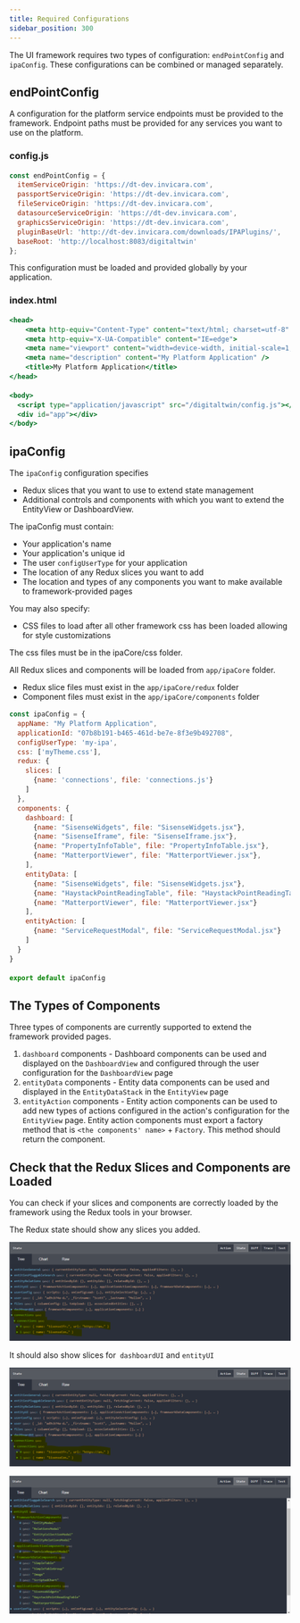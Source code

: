 ```yaml
---
title: Required Configurations
sidebar_position: 300
---
```


The UI framework requires two types of configuration:
`endPointConfig` and `ipaConfig`. These configurations can be combined
or managed separately.

## endPointConfig

A configuration for the platform service endpoints must be provided to
the framework. Endpoint paths must be provided for any services you want
to use on the platform.

### config.js

```jsx
const endPointConfig = {
  itemServiceOrigin: 'https://dt-dev.invicara.com',
  passportServiceOrigin: 'https://dt-dev.invicara.com',
  fileServiceOrigin: 'https://dt-dev.invicara.com',
  datasourceServiceOrigin: 'https://dt-dev.invicara.com',
  graphicsServiceOrigin: 'https://dt-dev.invicara.com',
  pluginBaseUrl: 'http://dt-dev.invicara.com/downloads/IPAPlugins/',
  baseRoot: 'http://localhost:8083/digitaltwin'
};
```

This configuration must be loaded and provided globally by your application.

### index.html

```jsx
<head>
    <meta http-equiv="Content-Type" content="text/html; charset=utf-8" />
    <meta http-equiv="X-UA-Compatible" content="IE=edge">
    <meta name="viewport" content="width=device-width, initial-scale=1, maximum-scale=1, user-scalable=no" />
    <meta name="description" content="My Platform Application" />
    <title>My Platform Application</title>
</head>

<body>
  <script type="application/javascript" src="/digitaltwin/config.js"></script>
  <div id="app"></div>
</body>
```

## ipaConfig

The `ipaConfig` configuration specifies

- Redux slices that you want to use to extend state management
- Additional controls and components with which you want to extend the EntityView or DashboardView.

The ipaConfig must contain:

- Your application's name
- Your application's unique id
- The user `configUserType` for your application
- The location of any Redux slices you want to add
- The location and types of any components you want to make available to framework-provided pages

You may also specify:

- CSS files to load after all other framework css has been loaded allowing for style customizations

The css files must be in the ipaCore/css folder.

All Redux slices and components will be loaded from `app/ipaCore` folder.

- Redux slice files must exist in the `app/ipaCore/redux` folder
- Component files must exist in the `app/ipaCore/components` folder

```jsx
const ipaConfig = {
  appName: "My Platform Application",
  applicationId: "07b8b191-b465-461d-be7e-8f3e9b492708",
  configUserType: 'my-ipa',
  css: ['myTheme.css'],
  redux: {
    slices: [
      {name: 'connections', file: 'connections.js'}
    ]
  },
  components: {
    dashboard: [
      {name: "SisenseWidgets", file: "SisenseWidgets.jsx"},
      {name: "SisenseIframe", file: "SisenseIframe.jsx"},
      {name: "PropertyInfoTable", file: "PropertyInfoTable.jsx"},
      {name: "MatterportViewer", file: "MatterportViewer.jsx"},
    ],
    entityData: [
      {name: "SisenseWidgets", file: "SisenseWidgets.jsx"},
      {name: "HaystackPointReadingTable", file: "HaystackPointReadingTable.jsx"},
      {name: "MatterportViewer", file: "MatterportViewer.jsx"}
    ],
    entityAction: [
      {name: "ServiceRequestModal", file: "ServiceRequestModal.jsx"}
    ]
  }
}

export default ipaConfig
```

## The Types of Components

Three types of components are currently supported to extend the
framework provided pages.

1. `dashboard` components - Dashboard components can be used and displayed on the `DashboardView` and configured through the user configuration for the `DashboardView` page
2. `entityData` components - Entity data components can be used and displayed in the `EntityDataStack` in the `EntityView` page
3. `entityAction` components - Entity action components can be used to add new types of actions configured in the action\'s configuration for the `EntityView` page. Entity action components must export a factory method that is `<the components' name>` + `Factory`. This method should return the component.

## Check that the Redux Slices and Components are Loaded

You can check if your slices and components are correctly loaded by the framework using the Redux tools in your browser.

The Redux state should show any slices you added.

![screenshot](./2242019387.png)

It should also show slices for` dashboardUI` and `entityUI`

![screenshot](./2242019387.png)

![screenshot](./2242019400.png)

